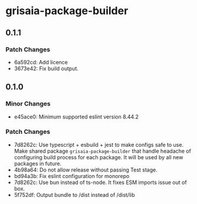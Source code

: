 # grisaia-package-builder

## 0.1.1

### Patch Changes

- 6a592cd: Add licence
- 3673e42: Fix build output.

## 0.1.0

### Minor Changes

- e45ace0: Minimum supported eslint version 8.44.2

### Patch Changes

- 7d8262c: Use typescript + esbuild + jest to make configs safe to use. Make shared package `grisaia-package-builder` that handle headache of configuring build process for each package. It will be used by all new packages in future.
- 4b98a64: Do not allow release without passing Test stage.
- bd94a3b: Fix eslint configuration for monorepo
- 7d8262c: Use bun instead of ts-node. It fixes ESM imports issue out of box.
- 5f752df: Output bundle to /dist instead of /dist/lib
